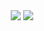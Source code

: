 <div align="center">
  <img src="https://github-readme-stats.jinliming2.vercel.app/api/top-langs/?username=xyuanbuilds&layout=compact&bg_color=transparent&title_color=24292e&text_color=586069&hide_border=1&langs_count=6" />
   <img src="https://github-readme-stats.vercel.app/api?username=xyuanbuilds&hide_title=true&show_icons=true&bg_color=transparent&title_color=24292e&text_color=586069&hide_border=1&icon_color=abd200&line_height=32" />
</div>

<!-- >
<a href="https://github.com/anuraghazra/github-readme-stats">
  <img align="center" src="https://github-readme-stats.vercel.app/api/pin/?username=anuraghazra&repo=github-readme-stats" />
</a>
<a href="https://github.com/anuraghazra/convoychat">
  <img align="center" src="https://github-readme-stats.vercel.app/api/pin/?username=anuraghazra&repo=convoychat" />
</a>
<!-- >

<!--
**xyuanbuilds/xyuanbuilds** is a ✨ _special_ ✨ repository because its `README.md` (this file) appears on your GitHub profile.

Here are some ideas to get you started:

- 🔭 I’m currently working on ...
- 🌱 I’m currently learning ...
- 👯 I’m looking to collaborate on ...
- 🤔 I’m looking for help with ...
- 💬 Ask me about ...
- 📫 How to reach me: ...
- 😄 Pronouns: ...
- ⚡ Fun fact: ...
-->
